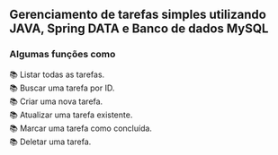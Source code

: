 <h2>Gerenciamento de tarefas simples utilizando JAVA, Spring DATA e Banco de dados MySQL</h2>

<h3>Algumas funções como</h3> 
📚 Listar todas as tarefas.
<br>
📚 Buscar uma tarefa por ID.
<br>
📚 Criar uma nova tarefa.
<br>
📚 Atualizar uma tarefa existente.
<br>
📚 Marcar uma tarefa como concluída.
<br>
📚 Deletar uma tarefa.
